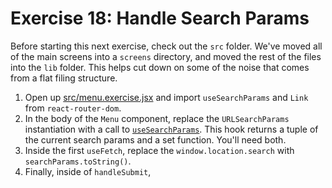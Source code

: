 # Exercise 18: Handle Search Params

Before starting this next exercise, check out the `src` folder. We've moved all of the main screens into a `screens` directory, and moved the rest of the files into the `lib` folder. This helps cut down on some of the noise that comes from a flat filing structure.

1. Open up [src/menu.exercise.jsx](./src/menu.exercise.jsx) and import `useSearchParams` and `Link` from `react-router-dom`.
2. In the body of the `Menu` component, replace the `URLSearchParams` instantiation with a call to [`useSearchParams`](https://reactrouter.com/en/main/hooks/use-search-params). This hook returns a tuple of the current search params and a set function. You'll need both.
3. Inside the first `useFetch`, replace the `window.location.search` with `searchParams.toString()`.
4. Finally, inside of `handleSubmit`, 